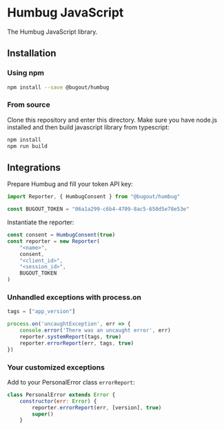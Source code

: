 # Humbug JavaScript

The Humbug JavaScript library.

## Installation

### Using npm

```bash
npm install --save @bugout/humbug
```

### From source

Clone this repository and enter this directory. Make sure you have node.js installed and then build javascript library from typescript:
```bash
npm install 
npm run build
```

## Integrations

Prepare Humbug and fill your token API key:
```javascript
import Reporter, { HumbugConsent } from "@bugout/humbug"

const BUGOUT_TOKEN = "06a1a299-c6b4-4709-8ac5-650d5e78e53e"
```

Instantiate the reporter:
```javascript
const consent = HumbugConsent(true)
const reporter = new Reporter(
    "<name>", 
    consent, 
    "<client_id>", 
    "<session_id>", 
    BUGOUT_TOKEN
)
```

### Unhandled exceptions with process.on

```javascript
tags = ["app_version"]

process.on('uncaughtException', err => {
    console.error('There was an uncaught error', err)
    reporter.systemReport(tags, true)
    reporter.errorReport(err, tags, true)
})
```

### Your customized exceptions

Add to your PersonalError class `errorReport`:
```javascript
class PersonalError extends Error {
    constructor(err: Error) {
        reporter.errorReport(err, [version], true)
        super()
    }
```
